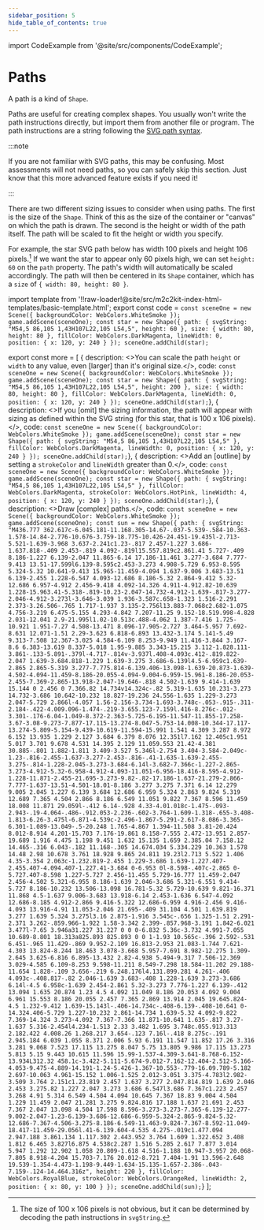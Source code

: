 ```yaml
---
sidebar_position: 5
hide_table_of_contents: true
---
```


import CodeExample from '@site/src/components/CodeExample';

# Paths

A path is a kind of `Shape`.

Paths are useful for creating complex shapes. You usually won't write the path instructions directly, but import them from another file or program. The path instructions are a string following the [SVG path syntax](https://developer.mozilla.org/en-US/docs/Web/SVG/Tutorial/Paths).

:::note

If you are not familiar with SVG paths, this may be confusing. Most assessments will not need paths, so you can safely skip this section. Just know that this more advanced feature exists if you need it!

:::

There are two different sizing issues to consider when using paths. The first is the size of the `Shape`. Think of this as the size of the container or "canvas" on which the path is drawn. The second is the height or width of the path itself. The path will be scaled to fit the height or width you specify.

For example, the star SVG path below has width 100 pixels and height 106 pixels.[^1] If we want the star to appear only 60 pixels high, we can set `height: 60` on the `path` property. The path's width will automatically be scaled accordingly. The path will then be centered in its `Shape` container, which has a `size` of `{ width: 80, height: 80 }`.

import template from '!!raw-loader!@site/src/m2c2kit-index-html-templates/basic-template.html';
export const code = `const sceneOne = new Scene({ backgroundColor: WebColors.WhiteSmoke });
game.addScene(sceneOne);
const star = new Shape({
    path: { svgString: "M54,5 86,105 1,43H107L22,105 L54,5", height: 60 },
    size: { width: 80, height: 80 },
    fillColor: WebColors.DarkMagenta,
    lineWidth: 0,
    position: { x: 120, y: 240 }
});
sceneOne.addChild(star);`

export const more = [
{ description: <>You can scale the path `height` or `width` to any value, even [larger] than it's original size.</>,
code: `const sceneOne = new Scene({ backgroundColor: WebColors.WhiteSmoke });
game.addScene(sceneOne);
const star = new Shape({
    path: { svgString: "M54,5 86,105 1,43H107L22,105 L54,5", height: 200 },
    size: { width: 80, height: 80 },
    fillColor: WebColors.DarkMagenta,
    lineWidth: 0,
    position: { x: 120, y: 240 }
});
sceneOne.addChild(star);`},
{ description: <>If you [omit] the sizing information, the path will appear with sizing as defined within the SVG string (for this star, that is 100 x 106 pixels).</>,
code: `const sceneOne = new Scene({ backgroundColor: WebColors.WhiteSmoke });
game.addScene(sceneOne);
const star = new Shape({
    path: { svgString: "M54,5 86,105 1,43H107L22,105 L54,5" },
    fillColor: WebColors.DarkMagenta,
    lineWidth: 0,
    position: { x: 120, y: 240 }
});
sceneOne.addChild(star);`},
{ description: <>Add an [outline] by setting a `strokeColor` and `lineWidth` greater than 0.</>,
code: `const sceneOne = new Scene({ backgroundColor: WebColors.WhiteSmoke });
game.addScene(sceneOne);
const star = new Shape({
    path: { svgString: "M54,5 86,105 1,43H107L22,105 L54,5" },
    fillColor: WebColors.DarkMagenta,
    strokeColor: WebColors.HotPink,
    lineWidth: 4,
    position: { x: 120, y: 240 }
});
sceneOne.addChild(star);`},
{ description: <>Draw [complex] paths.</>,
code: `const sceneOne = new Scene({ backgroundColor: WebColors.WhiteSmoke });
game.addScene(sceneOne);
const sun = new Shape({
    path: { svgString: "M436.777 362.617c-6.045.181-11.168.305-14.67-.037-5.539-.584-10.363-1.578-14.84-2.776-10.676-3.759-18.775-10.426-24.451-19.435l-2.713-5.521-1.639-3.968 3.637-2.241c1.23-.817 2.457-1.227 3.686-1.637.818-.409 2.453-.819 4.092-.819l15.557.819c2.861.41 5.727-.409 8.186-1.227 6.139-2.047 11.865-6.14 17.186-11.461 3.277-3.684 7.777-9.413 13.51-17.599l6.139-8.595c2.453-3.273 4.908-5.729 6.953-8.595 5.324-5.32 10.641-9.413 15.965-11.459-4.094 1.637-9.006 3.683-13.51 6.139-2.455 1.228-6.547 4.093-12.686 8.186-5.32 2.864-9.412 5.32-12.686 6.957-4.912 2.456-9.418 4.092-14.326 4.911-4.912.82-10.639 1.228-15.963.41-5.318-.819-10.23-2.047-14.732-4.912-1.639-.817-3.277-2.046-4.912-3.273l-3.646-3.039 1.936-3.587c.658-1.323 1.516-2.291 2.373-3.26.506-.765 1.717-1.937 3.135-2.756l13.883-7.068c2.682-1.075 4.756-3.219 6.475-5.155 4.293-4.842 7.207-11.25 9.152-18.519.998-4.828 2.031-12.041 2.9-21.995l1.02-10.513c.488-4.062 1.387-7.416 1.725-10.921 1.951-7.27 4.508-13.471 8.096-17.905-2.727 3.464-5.957 7.692-8.631 12.071-1.51 2.29-3.623 6.818-6.893 13.432-3.174 5.141-5.49 9.313-7.508 12.367-3.025 4.584-6.109 8.253-9.949 11.416-3.844 3.167-8.6 6.383-13.619 8.337-5.018 1.95-9.885 3.343-15.215 3.112-1.828.111-3.861-.133-5.891-.379l-4.717-.814v-3.937l.408-4.093c.412-.819.822-2.047 1.639-3.684.818-1.229 1.639-3.275 3.686-6.139l4.5-6.959c1.639-2.865 2.865-5.319 3.277-7.775.814-6.139.406-13.098-1.639-20.873-1.639-4.502-4.094-11.459-8.186-20.055-4.094-9.004-6.959-15.961-8.186-20.053-2.455-7.369-2.865-13.918-2.047-19.646-.818 4.502-1.639 9.414-1.639 15.144 0 2.456 0 7.366.82 14.734v14.324c-.82 5.319-1.635 10.231-3.273 14.732-3.686 10.642-10.232 18.827-19.236 24.556-1.635 1.229-3.273 2.047-5.729 2.866l-4.057 1.56-2.156-3.734-1.693-3.748c-.053-.915-.311-2.184-.422-4.009.096-1.474-.219-3.655.123-7.159l.416-8.276c-.012-3.301-.176-6.04-1.049-8.372-2.363-5.725-6.195-11.547-11.855-17.258-3.67-3.08-9.273-7.877-17.115-13.274-8.047-5.753-14.008-10.344-17.117-13.274-5.809-5.154-9.439-10.619-11.594-15.991 1.541 4.309 3.287 8.972 6.152 13.935 1.229 2.127 3.684 6.379 8.076 12.351l7.162 12.405c1.951 5.017 3.701 9.678 4.531 14.395 2.129 11.059.553 21.42-4.381 30.885-.801 1.882-1.811 3.409-3.527 5.346l-2.754 3.404-3.584-2.049c-1.23-.816-2.455-1.637-3.277-2.453-.816-.41-1.635-1.639-2.455-3.275-.814-1.228-2.045-3.273-3.684-6.14l-3.682-7.366c-1.227-2.865-3.273-4.912-5.32-6.958-4.912-4.093-11.051-6.956-18.416-8.595-4.912-1.228-11.871-2.455-21.695-3.273-9.82-.82-17.186-1.637-21.279-2.866-7.777-1.637-13.51-4.501-18.01-8.186 3.277 3.275 7.371 6.14 12.279 9.005 2.045 1.227 6.139 3.684 12.686 6.959 5.324 2.863 9.824 5.319 12.689 7.365 4.504 2.866 8.186 6.549 11.051 9.822 7.367 8.596 11.459 18.008 11.871 29.059l-.412 6.14-.928 4.33-4.01.018c-1.475-.093-2.943-.19-4.064-.486-.912.053-2.236-.602-3.764-1.609-1.318-.655-3.408-1.813-6.26-3.475l-6.871-4.539c-2.496-1.867-5.291-2.617-8.086-3.365-6.301-1.089-13.049-.5-20.248 1.765-4.867 1.394-11.508 3.81-20.424 8.012-8.914 4.201-15.703 7.176-19.861 8.158-7.555 2.472-13.951 2.857-19.689 1.916 4.475 1.198 9.451 1.632 15.135 1.659 2.385.04 7.158.12 14.465-.316 6.043-.182 11.168-.305 14.674.034 5.334.229 10.363 1.578 14.48 2.98 10.678 3.761 18.928 9.865 24.811 19.23l2.713 5.522 1.406 4.35-3.354 2.063c-1.232.819-2.455 1.229-3.686 1.639-1.227.407-2.455.407-4.094.407-1.227.41-3.684 0-6.953 0l-8.598-.407c-2.865 0-5.727.407-8.598 1.227-5.727 2.456-11.455 5.729-16.777 11.459-2.047 2.456-4.502 5.321-6.955 8.186-1.639 2.046-3.686 5.321-6.551 9.414-5.727 8.186-10.232 13.506-13.098 16.781-5.32 5.729-10.639 9.821-16.371 11.868 4.5-1.637 9.006-3.683 13.918-6.14 2.453-1.636 6.547-4.092 12.686-8.185 4.912-2.866 9.416-5.322 12.686-6.959 4.916-2.456 9.416-4.093 13.916-4.91 11.053-2.046 21.695-.409 31.104 4.501 1.639.819 3.277 1.639 5.324 3.275l3.16 2.875-1.916 3.545c-.656 1.325-1.51 2.291-2.371 3.262-.859.966-1.922 1.58-3.342 2.399-.857.968-3.191 1.842-6.021 3.477l-7.65 3.946a31.227 31.227 0 0 0-6.832 5.36c-3.732 4.991-7.055 10.689-8.801 18.313a825.893 825.893 0 0 1-1.93 10.565c-.396 2.592-.531 6.451-.965 11.429-.869 9.952-2.109 16.813-2.953 21.083-1.744 7.621-4.303 13.824-8.244 18.463 3.078-3.668 5.957-7.691 8.982-12.275 1.309-2.645 3.625-6.816 6.895-13.432 2.82-4.938 5.494-9.317 7.506-12.369 3.029-4.585 6.109-8.253 9.598-11.211 8.549-7.298 18.584-11.202 29.188-11.654 1.828-.109 3.656-.219 6.248.176l4.131.899.281 4.261-.406 4.093c-.408.817-.82 2.046-1.639 3.683-.408 1.228-1.639 3.273-3.686 6.14l-4.5 6.958c-1.639 2.454-2.861 5.32-3.273 7.776-1.227 6.139-.412 13.094 1.635 20.874 1.23 4.5 4.092 11.049 8.186 20.053 4.092 9.004 6.961 15.553 8.186 20.055 2.457 7.365 2.869 13.914 2.045 19.645.824-4.5 1.232-9.412 1.639-15.143l-.406-14.734c-.408-6.139-.408-10.641 0-14.324.406-5.729 1.227-10.232 2.861-14.734 1.639-5.32 4.092-9.822 7.369-14.324 3.273-4.092 7.367-7.366 11.871-10.641 1.635-.817 3.27-1.637 5.316-2.454l4.234-1.513 2.33 3.482 1.695 3.748c.055.913.313 2.182.422 4.008.26 1.268.217 3.654-.123 7.16l-.418 8.275c-.191 2.945.184 6.039 1.055 8.371 2.006 5.93 6.191 11.547 11.852 17.26 3.316 3.281 9.068 7.523 17.115 13.275 8.047 5.75 13.805 9.986 17.115 13.273 5.813 5.15 9.443 10.615 11.596 15.99-1.537-4.309-3.641-8.768-6.152-13.934L312.32 458.1c-3.422-5.111-5.674-9.012-7.162-12.404-2.512-5.166-4.053-9.475-4.889-14.191-1.24-5.426-1.367-10.553-.779-16.09.789-5.182 2.697-10.063 4.961-15.152 1.006-1.525 2.012-3.051 3.375-4.783l2.982-3.509 3.764 2.151c1.23.819 2.457 1.637 3.277 2.047.814.819 1.639 2.046 2.453 3.275.82 1.227 2.047 3.273 3.686 6.547l3.686 7.367c1.223 2.457 3.268 4.91 5.314 6.549 4.504 4.094 10.645 7.367 18.83 9.004 4.504 1.229 11.459 2.047 21.281 3.275 9.824.816 17.188 1.637 21.691 2.453 7.367 2.047 13.098 4.504 17.598 8.596-3.273-3.273-7.365-6.139-12.277-9.002-2.047-1.23-6.139-3.686-12.686-6.959-5.324-2.865-9.824-5.32-12.686-7.367-4.506-3.275-8.186-6.549-11.463-9.824-7.367-8.592-11.049-18.417-11.459-29.056l.41-6.139.604-4.535 4.275-.019c1.477.094 2.947.188 3.861.134 1.117.302 2.443.952 3.764 1.609 1.322.652 3.408 1.812 6.465 3.827l6.875 4.538c2.287 1.516 5.285 2.617 7.877 3.014 5.947 1.292 12.902 1.058 20.809-1.618 4.516-1.188 10.947-3.957 20.068-7.805 8.918-4.204 15.703-7.176 20.012-8.721 7.404-1.91 13.596-2.648 19.539-1.354-4.473-1.198-9.449-1.634-15.135-1.657-2.386-.043-7.159-.124-14.464.316z",
    height: 220 },
    fillColor: WebColors.RoyalBlue,
    strokeColor: WebColors.OrangeRed,
    lineWidth: 2,
    position: { x: 80, y: 100 }
});
sceneOne.addChild(sun);`}
];

<CodeExample code={code} more={more} template={template}/>

[^1]: The size of 100 x 106 pixels is not obvious, but it can be determined by decoding the path instructions in `svgString`.
